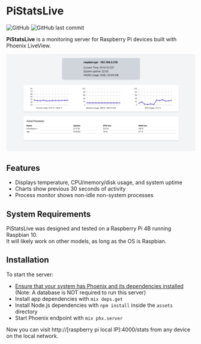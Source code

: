 # PiStatsLive
![GitHub](https://img.shields.io/github/license/APB9785/pi_stats_live)
![GitHub last commit](https://img.shields.io/github/last-commit/APB9785/pi_stats_live)

**PiStatsLive** is a monitoring server for Raspberry Pi devices built with   
Phoenix LiveView.

![Screenshot of app display](assets/screenshots/main-v06.png)

## Features

  * Displays temperature, CPU/memory/disk usage, and system uptime
  * Charts show previous 30 seconds of activity
  * Process monitor shows non-idle non-system processes

## System Requirements

PiStatsLive was designed and tested on a Raspberry Pi 4B running Raspbian 10.   
It will likely work on other models, as long as the OS is Raspbian.

## Installation

To start the server:

  * [Ensure that your system has Phoenix and its dependencies installed](https://hexdocs.pm/phoenix/installation.html) (Note: A database is NOT required to run this server)
  * Install app dependencies with `mix deps.get`
  * Install Node.js dependencies with `npm install` inside the `assets` directory
  * Start Phoenix endpoint with `mix phx.server`

Now you can visit http://[raspberry pi local IP]:4000/stats from any device on the local network.
